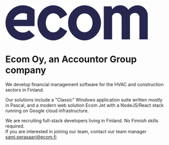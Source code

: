 ![ecom logo](https://github.com/ecomfi/.github/raw/master/ecom-blue-rgb.png)
# Ecom Oy, an Accountor Group company

We develop financial management software for the HVAC and construction sectors in Finland.

Our solutions include a "Classic" Windows application suite written mostly in Pascal, and a modern web solution Ecom Jet with a NodeJS/React stack running on Google cloud infrastructure.

We are recruiting full-stack developers living in Finland. No Finnish skills required.  
If you are interested in joining our team, contact our team manager sami.perasaari@ecom.fi
